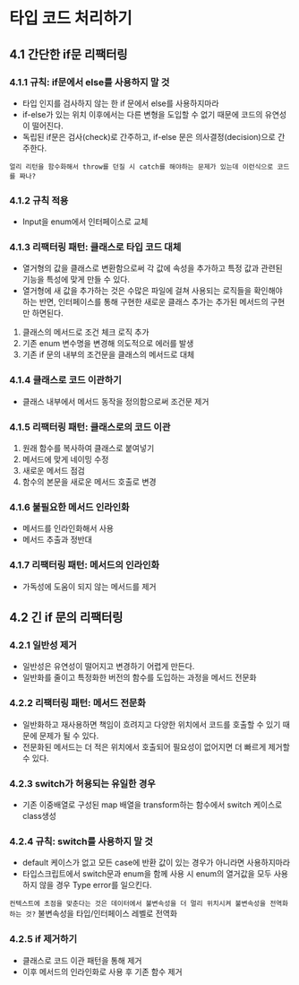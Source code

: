 # 타입 코드 처리하기

## 4.1 간단한 if문 리팩터링

### 4.1.1 규칙: if문에서 else를 사용하지 말 것

- 타입 인지를 검사하지 않는 한 if 문에서 else를 사용하지마라
- if-else가 있는 위치 이후에서는 다른 변형을 도입할 수 없기 때문에 코드의 유연성이 떨어진다.
- 독립된 if문은 검사(check)로 간주하고, if-else 문은 의사결정(decision)으로 간주한다.

`얼리 리턴을 함수화해서 throw를 던질 시 catch를 해야하는 문제가 있는데 이런식으로 코드를 짜나?`

### 4.1.2 규칙 적용

- Input을 enum에서 인터페이스로 교체

### 4.1.3 리팩터링 패턴: 클래스로 타입 코드 대체

- 열거형의 값을 클래스로 변환함으로써 각 값에 속성을 추가하고 특정 값과 관련된 기능을 특성에 맞게 만들 수 있다.
- 열거형에 새 값을 추가하는 것은 수많은 파일에 걸쳐 사용되는 로직들을 확인해야 하는 반면, 인터페이스를 통해 구현한 새로운 클래스 추가는 추가된 메서드의 구현만 하면된다.

1. 클래스의 메서드로 조건 체크 로직 추가
2. 기존 enum 변수명을 변경해 의도적으로 에러를 발생
3. 기존 if 문의 내부의 조건문을 클래스의 메서드로 대체

### 4.1.4 클래스로 코드 이관하기

- 클래스 내부에서 메서드 동작을 정의함으로써 조건문 제거

### 4.1.5 리팩터링 패턴: 클래스로의 코드 이관

1. 원래 함수를 복사하여 클래스로 붙여넣기
2. 메서드에 맞게 네이밍 수정
3. 새로운 메서드 점검
4. 함수의 본문을 새로운 메서드 호출로 변경

### 4.1.6 불필요한 메서드 인라인화

- 메서드를 인라인화해서 사용
- 메서드 추출과 정반대

### 4.1.7 리팩터링 패턴: 메서드의 인라인화

- 가독성에 도움이 되지 않는 메서드를 제거

## 4.2 긴 if 문의 리팩터링

### 4.2.1 일반성 제거

- 일반성은 유연성이 떨어지고 변경하기 어렵게 만든다.
- 일반화를 줄이고 특정화한 버전의 함수를 도입하는 과정을 메서드 전문화

### 4.2.2 리팩터링 패턴: 메서드 전문화

- 일반화하고 재사용하면 책임이 흐려지고 다양한 위치에서 코드를 호출할 수 있기 때문에 문제가 될 수 있다.
- 전문화된 메서드는 더 적은 위치에서 호출되어 필요성이 없어지면 더 빠르게 제거할 수 있다.

### 4.2.3 switch가 허용되는 유일한 경우

- 기존 이중배열로 구성된 map 배열을 transform하는 함수에서 switch 케이스로 class생성

### 4.2.4 규칙: switch를 사용하지 말 것

- default 케이스가 없고 모든 case에 반환 값이 있는 경우가 아니라면 사용하지마라
- 타입스크립트에서 switch문과 enum을 함께 사용 시 enum의 열거값을 모두 사용하지 않을 경우 Type error를 일으킨다.

`컨텍스트에 초점을 맞춘다는 것은 데이터에서 불변속성을 더 멀리 위치시켜 불변속성을 전역화 하는 것?` 불변속성을 타입/인터페이스 레벨로 전역화

### 4.2.5 if 제거하기

- 클래스로 코드 이관 패턴을 통해 제거
- 이후 메서드의 인라인화로 사용 후 기존 함수 제거
